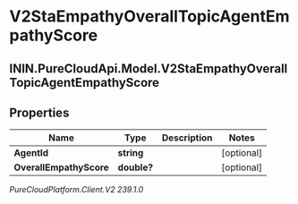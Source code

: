 # V2StaEmpathyOverallTopicAgentEmpathyScore

## ININ.PureCloudApi.Model.V2StaEmpathyOverallTopicAgentEmpathyScore

## Properties

|Name | Type | Description | Notes|
|------------ | ------------- | ------------- | -------------|
| **AgentId** | **string** |  | [optional] |
| **OverallEmpathyScore** | **double?** |  | [optional] |



_PureCloudPlatform.Client.V2 239.1.0_

